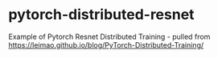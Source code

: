 # pytorch-distributed-resnet
Example of Pytorch Resnet Distributed Training - pulled from https://leimao.github.io/blog/PyTorch-Distributed-Training/
